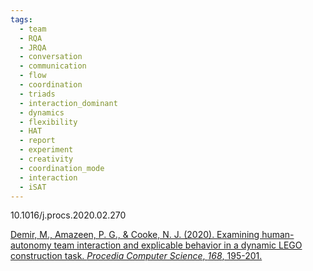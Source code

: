 ```yaml
---
tags:
  - team
  - RQA
  - JRQA
  - conversation
  - communication
  - flow
  - coordination
  - triads
  - interaction_dominant
  - dynamics
  - flexibility
  - HAT
  - report
  - experiment
  - creativity
  - coordination_mode
  - interaction
  - iSAT
---
```

10.1016/j.procs.2020.02.270

[Demir, M., Amazeen, P. G., & Cooke, N. J. (2020). Examining human-autonomy team interaction and explicable behavior in a dynamic LEGO construction task. _Procedia Computer Science_, _168_, 195-201.](https://pdf.sciencedirectassets.com/280203/1-s2.0-S1877050920X0007X/1-s2.0-S1877050920304099/main.pdf?X-Amz-Security-Token=IQoJb3JpZ2luX2VjECwaCXVzLWVhc3QtMSJGMEQCIAqcPycBQaKeOk2%2B0Kyij63q8syPAjMUpV2UjIt0yIiGAiAqb%2BuYqr0HsXzqSv1w%2BR8csWNL7sIat2FIorjvwl%2FJFSq8BQiV%2F%2F%2F%2F%2F%2F%2F%2F%2F%2F8BEAUaDDA1OTAwMzU0Njg2NSIMzpgzj2itg1XNv7kQKpAFJAHB2u73dYkRsIJ2AkTTrimPTzBPLNPX3WXsmvXwaqB4hbMgpKWNGMXEC5JMlAT%2BgNN9xjBH%2F%2B7Qv7Y0qn9UHczxWXRNzvlG%2BetE2Ef0QlJAHXoEU7cyyZEr%2FFABTkMh1BdVF7d9HDOwsZNUgzpQ8fhkBmWPiURZVcPmZOBgiJ0Yv5Qrwz%2BUGiushhDIbfpF%2BU74Ha%2BFBy53lCtFgorxC7xso2cz%2Fx00liM9U1LnCBr617LKgNgv%2Bj7q6eTLQv%2BOzDTjZuR%2BpIqlOaYyXGYLf2Fu%2BRYYmYfxt6okaP2BuX%2B6ZVqFISF9K3wSvcZvrGAVlcmmQOjhW7%2FkbuGlO1JqXh9ipMy8%2BRZF4m5N1hX%2BkO13c%2FSBlCLybQtPU8%2FclGlMndZUK2kRx4w3Hyhm%2Bf0BuUubUunnxtJ8ElXST%2Fmi2qeAwc2mh3TyYwFjkByIfg3MfDU81gR%2BTBoN%2FosabgBc7rg1Vb9ItzCPGrYnD98zazQG3unATn5GcUKbC7B4QXSjVvGRFAHp2nuaCsAlqOxVNw%2FagyoD1nQuCf9LPxYpP%2BUgcBiIs1XuqxfsV71Eg3I49olt%2BmWVfxej4PXMBp1%2Fmvta56Nh0JhsMfEdC%2B0Fx5ftpJuvqqY3KmEOZQOFZ9JWGLUy%2B9GOMQpMVHmhqg52s%2FPGSeqiRDPNaVqWdPgcfqpUqLEI2eLcXDo519P5eZxr7xv3yCm5nEOyo%2BRUZQkxuX8k43ekqoUc2BrVeSRlay04j4SNCnj0SJkYwpu6nQcL2GlifR%2FGqfpfwgN5MXu3IjU1Ik9PZGqiV75dPelzIfQ8rhRjPucQmjR7s9Y59Uvu2%2BmSdPqrpKVdPEGjQGlfsNmhSVKNYffS0EcYaqscXTEwh9fauAY6sgGeyHApNXA9rv7dsOu0Ur8GTMuDFk%2FteH4Pg0Au2w4g%2BmYNxg4%2BqekOg88VUGHVxsGXQN7%2FXjekhAeU1iLdC8sjsiQpbMTkWtrpxAVZECyci6hD8zKRSMFmyPq4a8GNyfJ19j8O%2BuQ6U%2FMSibeYPhKLvUbYNZrEuo2QQwAdqNWT7M5V9tULn63uy%2BnqSSm8QZoCbyI672fBOC8qCPXiN%2B5Y1C1o35H7DOYetquUUu84ZbQ2&X-Amz-Algorithm=AWS4-HMAC-SHA256&X-Amz-Date=20241021T204154Z&X-Amz-SignedHeaders=host&X-Amz-Expires=300&X-Amz-Credential=ASIAQ3PHCVTY6PNDRONT%2F20241021%2Fus-east-1%2Fs3%2Faws4_request&X-Amz-Signature=3b6e7187a4c0d372954839a17feab301206c71a33364c06c4caa456b163bc4c6&hash=c19f8106d5140445120f42a2e4ed2b14536ab0d16708ae173e496d1f984e26d7&host=68042c943591013ac2b2430a89b270f6af2c76d8dfd086a07176afe7c76c2c61&pii=S1877050920304099&tid=spdf-8095f93f-4210-486c-848a-214e2742fd74&sid=4745b3cb6963a44a1859b7a0660bd3caaeb9gxrqa&type=client&tsoh=d3d3LnNjaWVuY2VkaXJlY3QuY29t&ua=13155b04515652505054&rr=8d64123269bd1b19&cc=us)